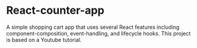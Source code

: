 # React-counter-app
A simple shopping cart app that uses several React features including component-composition, event-handling, and lifecycle hooks.
This project is based on a Youtube tutorial.
